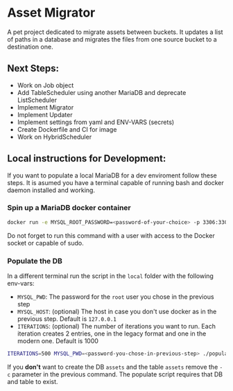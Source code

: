 # Asset Migrator
A pet project dedicated to migrate assets between buckets. It updates a list of paths in a database and migrates the files from one source bucket to a destination one.

## Next Steps:
- Work on Job object
- Add TableScheduler using another MariaDB and deprecate ListScheduler
- Implement Migrator
- Implement Updater
- Implement settings from yaml and ENV-VARS (secrets)
- Create Dockerfile and CI for image
- Work on HybridScheduler

## Local instructions for Development:
If you want to populate a local MariaDB for a dev enviroment follow these steps. It is asumed you have a terminal capable of running bash and docker daemon installed and working.

### Spin up a MariaDB docker container
```bash
docker run -e MYSQL_ROOT_PASSWORD=<password-of-your-choice> -p 3306:3306 mariadb
```
Do not forget to run this command with a user with access to the Docker socket or capable of sudo.

### Populate the DB
In a different terminal run the script in the `local` folder with the following env-vars:
- `MYSQL_PWD`: The password for the `root` user you chose in the previous step
- `MYSQL_HOST`: (optional) The host in case you don't use docker as in the previous step. Default is `127.0.0.1`
- `ITERATIONS`: (optional) The number of iterations you want to run. Each iteration creates 2 entries, one in the legacy format and one in the modern one. Default is 1000

```bash
ITERATIONS=500 MYSQL_PWD=<password-you-chose-in-previous-step> ./populate_db.sh
```

If you __don't__ want to create the DB `assets` and the table `assets` remove the `-c` parameter in the previous command. The populate script requires that DB and table to exist.
